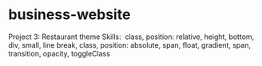 # business-website

Project 3: Restaurant theme
Skills:  class, position: relative, height, bottom, div, small, line break, class, position: absolute, span, float, gradient, span, transition, opacity, toggleClass
